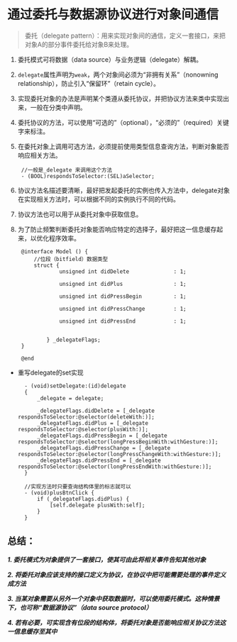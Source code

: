 # 通过委托与数据源协议进行对象间通信

> 委托（delegate pattern）：用来实现对象间的通信，定义一套接口，来把对象A的部分事件委托给对象B来处理。

1. 委托模式可将数据（data source）与业务逻辑（delegate）解耦。

2. `delegate`属性声明为`weak`，两个对象间必须为“非拥有关系”（nonowning relationship），防止引入“保留环”（retain cycle）。
3. 实现委托对象的办法是声明某个类遵从委托协议，并把协议方法来类中实现出来，一般在分类中声明。
4. 委托协议的方法，可以使用“可选的”（optional），“必须的”（required）关键字来标注。
5. 在委托对象上调用可选方法，必须提前使用类型信息查询方法，判断对象能否响应相关方法。
	
		//一般是_delegate 来调用这个方法
		- (BOOL)respondsToSelector:(SEL)aSelector;

6. 协议方法名描述要清晰，最好把发起委托的实例也传入方法中，delegate对象在实现相关方法时，可以根据不同的实例执行不同的代码。
7. 协议方法也可以用于从委托对象中获取信息。
8. 为了防止频繁判断委托对象能否响应特定的选择子，最好把这一信息缓存起来，以优化程序效率。

		@interface Model () {
			//位段（bitfield）数据类型
		    struct {
	        		unsigned int didDelete              : 1;
	        
	       			unsigned int didPlus                : 1;
	        
	        		unsigned int didPressBegin          : 1;
	        
	        		unsigned int didPressChange         : 1;
	        
	        		unsigned int didPressEnd            : 1;
	        
	        
	    		} _delegateFlags;
		}
	
		@end

* 重写delegate的set实现

		- (void)setDelegate:(id)delegate
		{
		    _delegate = delegate;
		    
		    _delegateFlags.didDelete = [_delegate respondsToSelector:@selector(deleteWith:)];
		    _delegateFlags.didPlus = [_delegate respondsToSelector:@selector(plusWith:)];
		    _delegateFlags.didPressBegin = [_delegate respondsToSelector:@selector(longPressBeginWith:withGesture:)];
		    _delegateFlags.didPressChange = [_delegate respondsToSelector:@selector(longPressChangeWith:withGesture:)];
		    _delegateFlags.didPressEnd = [_delegate respondsToSelector:@selector(longPressEndWith:withGesture:)];
		}

		//实现方法时只要查询结构体里的标志就可以
		- (void)plusBtnClick {
		    if (_delegateFlags.didPlus) {
		        [self.delegate plusWith:self];
		    }
		}


## 总结：

***1. 委托模式为对象提供了一套接口，使其可由此将相关事件告知其他对象***

***2. 将委托对象应该支持的接口定义为协议，在协议中把可能需要处理的事件定义成方法***

***3. 当某对象需要从另外一个对象中获取数据时，可以使用委托模式。这种情景下，也可称“数据源协议”（data source protocol）***

***4. 若有必要，可实现含有位段的结构体，将委托对象是否能响应相关协议方法这一信息缓存至其中***

